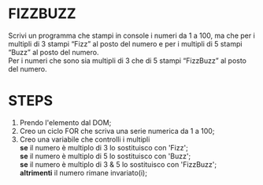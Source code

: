 # FIZZBUZZ
Scrivi un programma che stampi in console i numeri da 1 a 100, ma che per i multipli di 3 stampi “Fizz” al posto del numero e per i multipli di 5 stampi “Buzz” al posto del numero.
<br>
Per i numeri che sono sia multipli di 3 che di 5 stampi “FizzBuzz” al posto del numero.

# STEPS
1. Prendo l'elemento dal DOM;
2. Creo un ciclo FOR che scriva una serie numerica da 1 a 100;
3. Creo una variabile che controlli i multipli <br>
    **se** il numero è multiplo di 3 lo sostituisco con 'Fizz'; <br>
    **se** il numero è multiplo di 5 lo sostituisco con 'Buzz'; <br>
    **se** il numero è multiplo di 3 & 5 lo sostituisco con 'FizzBuzz';
    <br>
    **altrimenti** il numero rimane invariato(i);